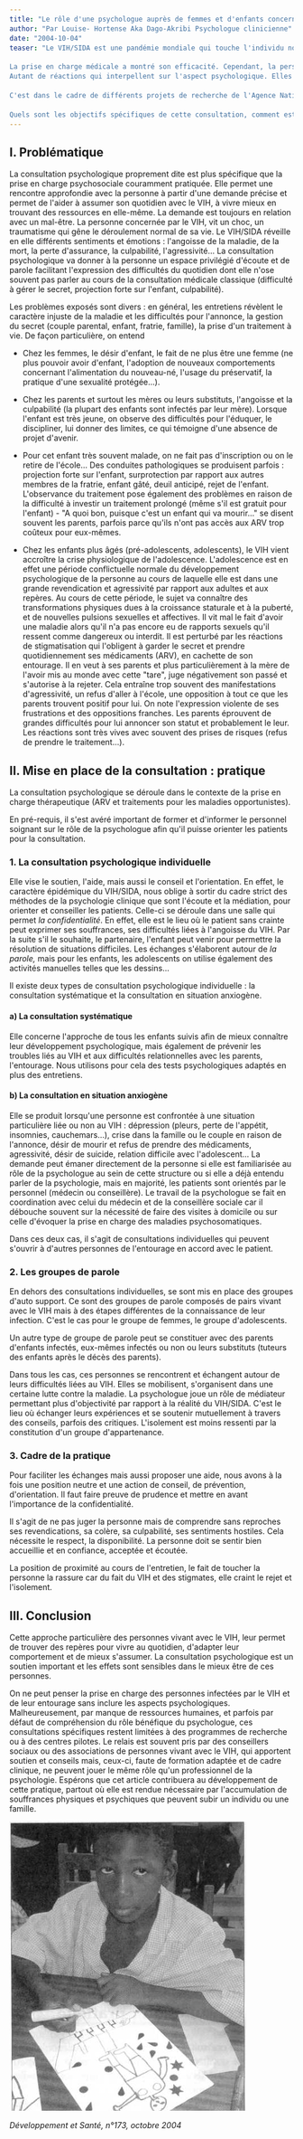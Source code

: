 ```yaml
---
title: "Le rôle d'une psychologue auprès de femmes et d'enfants concernés par le VIH/SIDA"
author: "Par Louise- Hortense Aka Dago-Akribi Psychologue clinicienne"
date: "2004-10-04"
teaser: "Le VIH/SIDA est une pandémie mondiale qui touche l'individu non seulement sur le plan physique, mais également psychique car il renvoie à une angoisse de mort et de fin de vie.

La prise en charge médicale a montré son efficacité. Cependant, la personne concernée par le VIH pose des problèmes autres que ceux entrevus dans les symptômes physiques \"Je ne suis plus une femme ! Comment ai-je pu donner le sida à mon enfant ? Comment vivre mon adolescence alors que je suis déjà mort ? Pourquoi prendre autant de médicaments ? Je ne sais pas avec qui parler de la maladie...\".  
Autant de réactions qui interpellent sur l'aspect psychologique. Elles ont conduit la plupart des équipes à intégrer l'intervention du psychologue dans le but d'optimiser la prise en charge globale du patient infecté par le VIH.

C'est dans le cadre de différents projets de recherche de l'Agence Nationale de Recherche sur le Sida (ANRS) Ditrame ANRS 049, Ditrame plus ANRS 1201-1202, Programme Enfant de Yopougon ANRS 1277/1278, menés à Abidjan pour les femmes enceintes, les enfants et les adolescents ainsi que leurs parents que cette consultation originale a été développée.

Quels sont les objectifs spécifiques de cette consultation, comment est-elle pratiquée et quels en sont les effets ?"
---
```


## I. Problématique

La consultation psychologique proprement dite est plus spécifique que la prise en charge psychosociale couramment pratiquée. Elle permet une rencontre approfondie avec la personne à partir d'une demande précise et permet de l'aider à assumer son quotidien avec le VIH, à vivre mieux en trouvant des ressources en elle-même. La demande est toujours en relation avec un mal-être. La personne concernée par le VIH, vit un choc, un traumatisme qui gêne le déroulement normal de sa vie. Le VIH/SIDA réveille en elle différents sentiments et émotions : l'angoisse de la maladie, de la mort, la perte d'assurance, la culpabilité, l'agressivité... La consultation psychologique va donner à la personne un espace privilégié d'écoute et de parole facilitant l'expression des difficultés du quotidien dont elle n'ose souvent pas parler au cours de la consultation médicale classique (difficulté à gérer le secret, projection forte sur l'enfant, culpabilité).

Les problèmes exposés sont divers : en général, les entretiens révèlent le caractère injuste de la maladie et les difficultés pour l'annonce, la gestion du secret (couple parental, enfant, fratrie, famille), la prise d'un traitement à vie. De façon particulière, on entend

*   Chez les femmes, le désir d'enfant, le fait de ne plus être une femme (ne plus pouvoir avoir d'enfant, l'adoption de nouveaux comportements concernant l'alimentation du nouveau-né, l'usage du préservatif, la pratique d'une sexualité protégée...).

*   Chez les parents et surtout les mères ou leurs substituts, l'angoisse et la culpabilité (la plupart des enfants sont infectés par leur mère). Lorsque l'enfant est très jeune, on observe des difficultés pour l'éduquer, le discipliner, lui donner des limites, ce qui témoigne d'une absence de projet d'avenir.
*   Pour cet enfant très souvent malade, on ne fait pas d'inscription ou on le retire de l'école... Des conduites pathologiques se produisent parfois : projection forte sur l'enfant, surprotection par rapport aux autres membres de la fratrie, enfant gâté, deuil anticipé, rejet de l'enfant. L'observance du traitement pose également des problèmes en raison de la difficulté à investir un traitement prolongé (même s'il est gratuit pour l'enfant) - "A quoi bon, puisque c'est un enfant qui va mourir..." se disent souvent les parents, parfois parce qu'ils n'ont pas accès aux ARV trop coûteux pour eux-mêmes.
*   Chez les enfants plus âgés (pré-adolescents, adolescents), le VIH vient accroître la crise physiologique de l'adolescence. L'adolescence est en effet une période conflictuelle normale du développement psychologique de la personne au cours de laquelle elle est dans une grande revendication et agressivité par rapport aux adultes et aux repères. Au cours de cette période, le sujet va connaître des transformations physiques dues à la croissance staturale et à la puberté, et de nouvelles pulsions sexuelles et affectives. Il vit mal le fait d'avoir une maladie alors qu'il n'a pas encore eu de rapports sexuels qu'il ressent comme dangereux ou interdit. Il est perturbé par les réactions de stigmatisation qui l'obligent à garder le secret et prendre quotidiennement ses médicaments (ARV), en cachette de son entourage. Il en veut à ses parents et plus particulièrement à la mère de l'avoir mis au monde avec cette "tare", juge négativement son passé et s'autorise à la rejeter. Cela entraîne trop souvent des manifestations d'agressivité, un refus d'aller à l'école, une opposition à tout ce que les parents trouvent positif pour lui. On note l'expression violente de ses frustrations et des oppositions franches. Les parents éprouvent de grandes difficultés pour lui annoncer son statut et probablement le leur. Les réactions sont très vives avec souvent des prises de risques (refus de prendre le traitement...).

## II. Mise en place de la consultation : pratique

La consultation psychologique se déroule dans le contexte de la prise en charge thérapeutique (ARV et traitements pour les maladies opportunistes).

En pré-requis, il s'est avéré important de former et d'informer le personnel soignant sur le rôle de la psychologue afin qu'il puisse orienter les patients pour la consultation.

### 1. La consultation psychologique individuelle

Elle vise le soutien, l'aide, mais aussi le conseil et l'orientation. En effet, le caractère épidémique du VIH/SIDA, nous oblige à sortir du cadre strict des méthodes de la psychologie clinique que sont l'écoute et la médiation, pour orienter et conseiller les patients. Celle-ci se déroule dans une salle qui permet _la confidentialité_. En effet, elle est le lieu où le patient sans crainte peut exprimer ses souffrances, ses difficultés liées à l'angoisse du VIH. Par la suite s'il le souhaite, le partenaire, l'enfant peut venir pour permettre la résolution de situations difficiles. Les échanges s'élaborent autour de _la parole,_ mais pour les enfants, les adolescents on utilise également des activités manuelles telles que les dessins...

Il existe deux types de consultation psychologique individuelle : la consultation systématique et la consultation en situation anxiogène.

#### a) La consultation systématique

Elle concerne l'approche de tous les enfants suivis afin de mieux connaître leur développement psychologique, mais également de prévenir les troubles liés au VIH et aux difficultés relationnelles avec les parents, l'entourage. Nous utilisons pour cela des tests psychologiques adaptés en plus des entretiens.

#### b) La consultation en situation anxiogène

Elle se produit lorsqu'une personne est confrontée à une situation particulière liée ou non au VIH : dépression (pleurs, perte de l'appétit, insomnies, cauchemars...), crise dans la famille ou le couple en raison de l'annonce, désir de mourir et refus de prendre des médicaments, agressivité, désir de suicide, relation difficile avec l'adolescent... La demande peut émaner directement de la personne si elle est familiarisée au rôle de la psychologue au sein de cette structure ou si elle a déjà entendu parler de la psychologie, mais en majorité, les patients sont orientés par le personnel (médecin ou conseillère). Le travail de la psychologue se fait en coordination avec celui du médecin et de la conseillère sociale car il débouche souvent sur la nécessité de faire des visites à domicile ou sur celle d'évoquer la prise en charge des maladies psychosomatiques.

Dans ces deux cas, il s'agit de consultations individuelles qui peuvent s'ouvrir à d'autres personnes de l'entourage en accord avec le patient.

### 2. Les groupes de parole

En dehors des consultations individuelles, se sont mis en place des groupes d'auto support. Ce sont des groupes de parole composés de pairs vivant avec le VIH mais à des étapes différentes de la connaissance de leur infection. C'est le cas pour le groupe de femmes, le groupe d'adolescents.

Un autre type de groupe de parole peut se constituer avec des parents d'enfants infectés, eux-mêmes infectés ou non ou leurs substituts (tuteurs des enfants après le décès des parents).

Dans tous les cas, ces personnes se rencontrent et échangent autour de leurs difficultés liées au VIH. Elles se mobilisent, s'organisent dans une certaine lutte contre la maladie. La psychologue joue un rôle de médiateur permettant plus d'objectivité par rapport à la réalité du VIH/SIDA. C'est le lieu où échanger leurs expériences et se soutenir mutuellement à travers des conseils, parfois des critiques. L'isolement est moins ressenti par la constitution d'un groupe d'appartenance.

### 3. Cadre de la pratique

Pour faciliter les échanges mais aussi proposer une aide, nous avons à la fois une position neutre et une action de conseil, de prévention, d'orientation. Il faut faire preuve de prudence et mettre en avant l'importance de la confidentialité.

Il s'agit de ne pas juger la personne mais de comprendre sans reproches ses revendications, sa colère, sa culpabilité, ses sentiments hostiles. Cela nécessite le respect, la disponibilité. La personne doit se sentir bien accueillie et en confiance, acceptée et écoutée.

La position de proximité au cours de l'entretien, le fait de toucher la personne la rassure car du fait du VIH et des stigmates, elle craint le rejet et l'isolement.

## III. Conclusion

Cette approche particulière des personnes vivant avec le VIH, leur permet de trouver des repères pour vivre au quotidien, d'adapter leur comportement et de mieux s'assumer. La consultation psychologique est un soutien important et les effets sont sensibles dans le mieux être de ces personnes.

On ne peut penser la prise en charge des personnes infectées par le VIH et de leur entourage sans inclure les aspects psychologiques. Malheureusement, par manque de ressources humaines, et parfois par défaut de compréhension du rôle bénéfique du psychologue, ces consultations spécifiques restent limitées à des programmes de recherche ou à des centres pilotes. Le relais est souvent pris par des conseillers sociaux ou des associations de personnes vivant avec le VIH, qui apportent soutien et conseils mais, ceux-ci, faute de formation adaptée et de cadre clinique, ne peuvent jouer le même rôle qu'un professionnel de la psychologie. Espérons que cet article contribuera au développement de cette pratique, partout où elle est rendue nécessaire par l'accumulation de souffrances physiques et psychiques que peuvent subir un individu ou une famille.

![](i1056-1.jpg)


_Développement et Santé, n°173, octobre 2004_